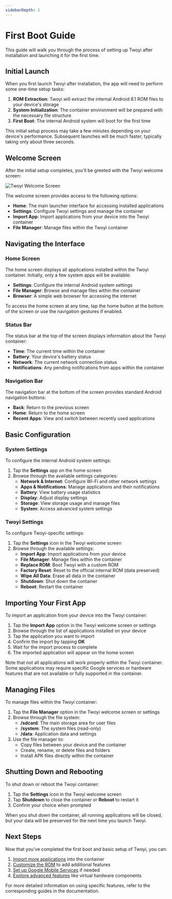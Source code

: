 ```yaml
---
sidebarDepth: 2
---
```


# First Boot Guide

This guide will walk you through the process of setting up Twoyi after installation and launching it for the first time.

## Initial Launch

When you first launch Twoyi after installation, the app will need to perform some one-time setup tasks:

1. **ROM Extraction**: Twoyi will extract the internal Android 8.1 ROM files to your device's storage
2. **System Initialization**: The container environment will be prepared with the necessary file structure
3. **First Boot**: The internal Android system will boot for the first time

This initial setup process may take a few minutes depending on your device's performance. Subsequent launches will be much faster, typically taking only about three seconds.

## Welcome Screen

After the initial setup completes, you'll be greeted with the Twoyi welcome screen:

![Twoyi Welcome Screen](/images/welcome-screen.png)

The welcome screen provides access to the following options:

- **Home**: The main launcher interface for accessing installed applications
- **Settings**: Configure Twoyi settings and manage the container
- **Import App**: Import applications from your device into the Twoyi container
- **File Manager**: Manage files within the Twoyi container

## Navigating the Interface

### Home Screen

The home screen displays all applications installed within the Twoyi container. Initially, only a few system apps will be available:

- **Settings**: Configure the internal Android system settings
- **File Manager**: Browse and manage files within the container
- **Browser**: A simple web browser for accessing the internet

To access the home screen at any time, tap the home button at the bottom of the screen or use the navigation gestures if enabled.

### Status Bar

The status bar at the top of the screen displays information about the Twoyi container:

- **Time**: The current time within the container
- **Battery**: Your device's battery status
- **Network**: The current network connection status
- **Notifications**: Any pending notifications from apps within the container

### Navigation Bar

The navigation bar at the bottom of the screen provides standard Android navigation buttons:

- **Back**: Return to the previous screen
- **Home**: Return to the home screen
- **Recent Apps**: View and switch between recently used applications

## Basic Configuration

### System Settings

To configure the internal Android system settings:

1. Tap the **Settings** app on the home screen
2. Browse through the available settings categories:
   - **Network & Internet**: Configure Wi-Fi and other network settings
   - **Apps & Notifications**: Manage applications and their notifications
   - **Battery**: View battery usage statistics
   - **Display**: Adjust display settings
   - **Storage**: View storage usage and manage files
   - **System**: Access advanced system settings

### Twoyi Settings

To configure Twoyi-specific settings:

1. Tap the **Settings** icon in the Twoyi welcome screen
2. Browse through the available settings:
   - **Import App**: Import applications from your device
   - **File Manager**: Manage files within the container
   - **Replace ROM**: Boot Twoyi with a custom ROM
   - **Factory Reset**: Reset to the official internal ROM (data preserved)
   - **Wipe All Data**: Erase all data in the container
   - **Shutdown**: Shut down the container
   - **Reboot**: Restart the container

## Importing Your First App

To import an application from your device into the Twoyi container:

1. Tap the **Import App** option in the Twoyi welcome screen or settings
2. Browse through the list of applications installed on your device
3. Tap the application you want to import
4. Confirm the import by tapping **OK**
5. Wait for the import process to complete
6. The imported application will appear on the home screen

Note that not all applications will work properly within the Twoyi container. Some applications may require specific Google services or hardware features that are not available or fully supported in the container.

## Managing Files

To manage files within the Twoyi container:

1. Tap the **File Manager** option in the Twoyi welcome screen or settings
2. Browse through the file system:
   - **/sdcard**: The main storage area for user files
   - **/system**: The system files (read-only)
   - **/data**: Application data and settings
3. Use the file manager to:
   - Copy files between your device and the container
   - Create, rename, or delete files and folders
   - Install APK files directly within the container

## Shutting Down and Rebooting

To shut down or reboot the Twoyi container:

1. Tap the **Settings** icon in the Twoyi welcome screen
2. Tap **Shutdown** to close the container or **Reboot** to restart it
3. Confirm your choice when prompted

When you shut down the container, all running applications will be closed, but your data will be preserved for the next time you launch Twoyi.

## Next Steps

Now that you've completed the first boot and basic setup of Twoyi, you can:

1. [Import more applications](/guide/basic-usage#importing-applications) into the container
2. [Customize the ROM](/guide/customize-rootfs) to add additional features
3. [Set up Google Mobile Services](/guide/gms) if needed
4. [Explore advanced features](/guide/advanced-features) like virtual hardware components

For more detailed information on using specific features, refer to the corresponding guides in the documentation.
